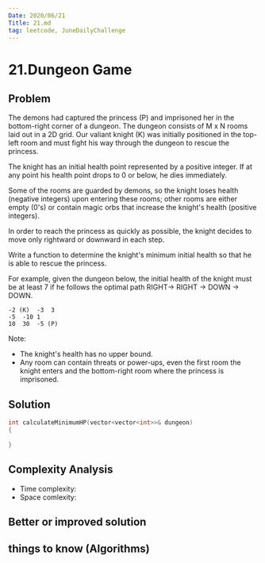 ```yaml
---
Date: 2020/06/21 
Title: 21.md
tag: leetcode, JuneDailyChallenge
---
```

# 21.Dungeon Game

## Problem
The demons had captured the princess (P) and imprisoned her in the bottom-right corner of a dungeon. The dungeon consists of M x N rooms laid out in a 2D grid. Our valiant knight (K) was initially positioned in the top-left room and must fight his way through the dungeon to rescue the princess.

The knight has an initial health point represented by a positive integer. If at any point his health point drops to 0 or below, he dies immediately.

Some of the rooms are guarded by demons, so the knight loses health (negative integers) upon entering these rooms; other rooms are either empty (0's) or contain magic orbs that increase the knight's health (positive integers).

In order to reach the princess as quickly as possible, the knight decides to move only rightward or downward in each step.

 

Write a function to determine the knight's minimum initial health so that he is able to rescue the princess.

For example, given the dungeon below, the initial health of the knight must be at least 7 if he follows the optimal path RIGHT-> RIGHT -> DOWN -> DOWN.
```
-2 (K)	-3	3
-5	-10	1
10	30	-5 (P)
```

Note:

- The knight's health has no upper bound.
- Any room can contain threats or power-ups, even the first room the knight enters and the bottom-right room where the princess is imprisoned.
## Solution
```cpp
int calculateMinimumHP(vector<vector<int>>& dungeon) 
{
        
}
```
## Complexity Analysis
- Time complexity:
- Space comlexity:
## Better or improved solution

## things to know (Algorithms)